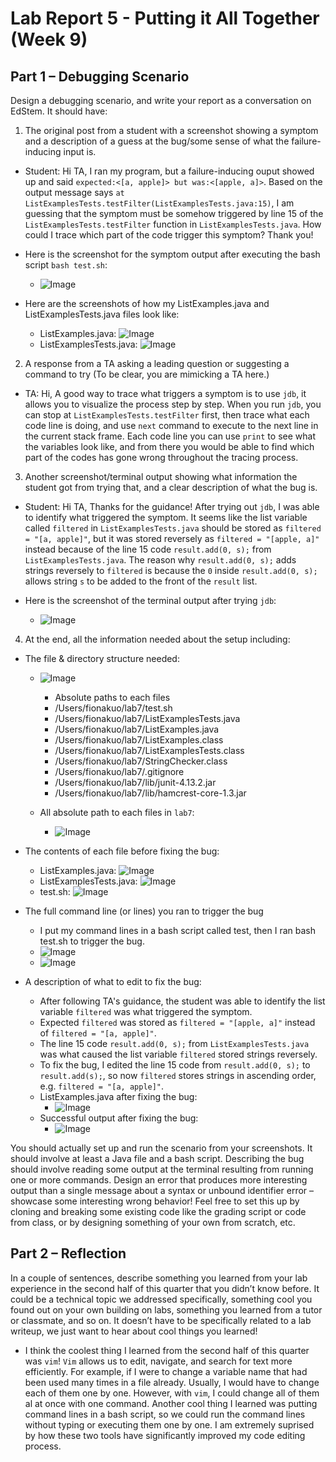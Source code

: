 # Lab Report 5 - Putting it All Together (Week 9)

## Part 1 – Debugging Scenario
Design a debugging scenario, and write your report as a conversation on EdStem. It should have:

1. The original post from a student with a screenshot showing a symptom and a description of a guess at the bug/some sense of what the failure-inducing input is.

- Student: Hi TA,
  I ran my program, but a failure-inducing ouput showed up and said `expected:<[a, apple]> but was:<[apple, a]>`.
  Based on the output message says `at ListExamplesTests.testFilter(ListExamplesTests.java:15)`, I am guessing that the symptom must be somehow triggered by line 15 of the `ListExamplesTests.testFilter` function in `ListExamplesTests.java`. How could I trace which part of the code trigger this symptom? Thank you!

- Here is the screenshot for the symptom output after executing the bash script `bash test.sh`:
  -  ![Image](test_trigger.png)
 
- Here are the screenshots of how my ListExamples.java and ListExamplesTests.java files look like:
  -  ListExamples.java: ![Image](ListExamples_before.png)
  -  ListExamplesTests.java: ![Image](ListExamplesTests.png)

2. A response from a TA asking a leading question or suggesting a command to try (To be clear, you are mimicking a TA here.)
  - TA: Hi,
    A good way to trace what triggers a symptom is to use `jdb`, it allows you to visualize the process step by step.
    When you run `jdb`, you can stop at `ListExamplesTests.testFilter` first, then trace what each code line is doing, and use `next` command to execute to the next line in the current stack frame. Each code line you can use `print` to see what the variables look like, and from there you would be able to find which part of the codes has gone wrong throughout the tracing process.

3. Another screenshot/terminal output showing what information the student got from trying that, and a clear description of what the bug is.
  -  Student: Hi TA,
     Thanks for the guidance! After trying out `jdb`, I was able to identify what triggered the symptom. It seems like the list variable called `filtered` in `ListExamplesTests.java` should be stored as `filtered = "[a, apple]"`, but it was stored reversely as `filtered = "[apple, a]"` instead because of the line 15 code `result.add(0, s);` from `ListExamplesTests.java`. The reason why `result.add(0, s);` adds strings reversely to `filtered` is because the `0` inside `result.add(0, s);` allows string `s` to be added to the front of the `result` list.

  - Here is the screenshot of the terminal output after trying `jdb`:
    -  ![Image](jdb.png)

4. At the end, all the information needed about the setup including:
- The file & directory structure needed:
  - ![Image](file_directory_structure.png)
    -  Absolute paths to each files
      -  /Users/fionakuo/lab7/test.sh
      -  /Users/fionakuo/lab7/ListExamplesTests.java
      -  /Users/fionakuo/lab7/ListExamples.java
      -  /Users/fionakuo/lab7/ListExamples.class 
      -  /Users/fionakuo/lab7/ListExamplesTests.class
      -  /Users/fionakuo/lab7/StringChecker.class
      -  /Users/fionakuo/lab7/.gitignore
      -  /Users/fionakuo/lab7/lib/junit-4.13.2.jar
      -  /Users/fionakuo/lab7/lib/hamcrest-core-1.3.jar

  - All absolute path to each files in `lab7`:
    - ![Image](all_path.png)
 
- The contents of each file before fixing the bug:
  -  ListExamples.java: ![Image](ListExamples_before.png)
  -  ListExamplesTests.java: ![Image](ListExamplesTests.png)
  -  test.sh: ![Image](test.png)
 
- The full command line (or lines) you ran to trigger the bug
  -  I put my command lines in a bash script called test, then I ran bash test.sh to trigger the bug.
  -  ![Image](test_trigger.png)
  -  ![Image](test_jdb.png)
 
- A description of what to edit to fix the bug:
  - After following TA's guidance, the student was able to identify the list variable `filtered` was what triggered the symptom.
  - Expected `filtered` was stored as `filtered = "[apple, a]"` instead of `filtered = "[a, apple]"`.
  - The line 15 code `result.add(0, s);` from `ListExamplesTests.java` was what caused the list variable `filtered` stored strings reversely. 
  - To fix the bug, I edited the line 15 code from `result.add(0, s);` to `result.add(s);`, so now `filtered` stores strings in ascending order, e.g. `filtered = "[a, apple]"`.
  - ListExamples.java after fixing the bug:
    -  ![Image](ListExamples_after.png)
  - Successful output after fixing the bug:
    -  ![Image](success_output.png)
  
You should actually set up and run the scenario from your screenshots. It should involve at least a Java file and a bash script. Describing the bug should involve reading some output at the terminal resulting from running one or more commands. Design an error that produces more interesting output than a single message about a syntax or unbound identifier error – showcase some interesting wrong behavior! Feel free to set this up by cloning and breaking some existing code like the grading script or code from class, or by designing something of your own from scratch, etc.




## Part 2 – Reflection
In a couple of sentences, describe something you learned from your lab experience in the second half of this quarter that you didn’t know before. It could be a technical topic we addressed specifically, something cool you found out on your own building on labs, something you learned from a tutor or classmate, and so on. It doesn’t have to be specifically related to a lab writeup, we just want to hear about cool things you learned!

- I think the coolest thing I learned from the second half of this quarter was `vim`! `Vim` allows us to edit, navigate, and search for text more efficiently. For example, if I were to change a variable name that had been used many times in a file already. Usually, I would have to change each of them one by one. However, with `vim`, I could change all of them al at once with one command. Another cool thing I learned was putting command lines in a bash script, so we could run the command lines without typing or executing them one by one. I am extremely suprised by how these two tools have significantly improved my code editing process.



